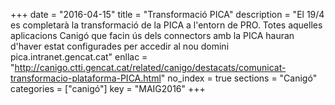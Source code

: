 +++
date        = "2016-04-15"
title       = "Transformació PICA"
description = "El 19/4 es completarà la transformació de la PICA a l'entorn de PRO. Totes aquelles aplicacions Canigó que facin ús dels connectors amb la PICA hauran d'haver estat configurades per accedir al nou domini pica.intranet.gencat.cat"
enllac      = "http://canigo.ctti.gencat.cat/related/canigo/destacats/comunicat-transformacio-plataforma-PICA.html"
no_index 	= true
sections    = "Canigó"
categories  = ["canigó"]
key         = "MAIG2016"
+++
